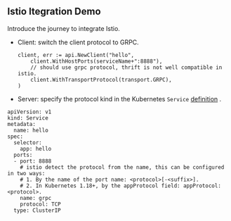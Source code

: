 Istio Itegration Demo
---

Introduce the journey to integrate Istio.  

- Client: switch the client protocol to GRPC.
    ```
	client, err := api.NewClient("hello",
		client.WithHostPorts(serviceName+":8888"),
		// should use grpc protocol, thrift is not well compatible in istio.
		client.WithTransportProtocol(transport.GRPC),
	)
    ```
- Server: specify the protocol kind in the Kubernetes `Service` [definition](https://istio.io/latest/docs/ops/configuration/traffic-management/protocol-selection/#explicit-protocol-selection) .
```
apiVersion: v1
kind: Service
metadata:
  name: hello
spec:
  selector:
    app: hello
  ports:
  - port: 8888
    # istio detect the protocol from the name, this can be configured in two ways: 
    # 1. By the name of the port name: <protocol>[-<suffix>].
    # 2. In Kubernetes 1.18+, by the appProtocol field: appProtocol: <protocol>.
    name: grpc
    protocol: TCP
  type: ClusterIP
```
